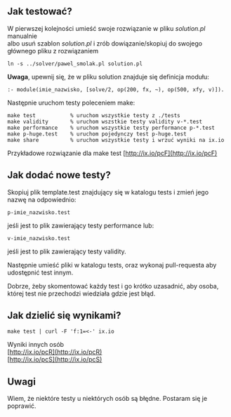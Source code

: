 ## Jak testować?
W pierwszej kolejności umieść swoje rozwiązanie w pliku _solution.pl_ manualnie  
albo usuń szablon _solution.pl_ i zrób dowiązanie/skopiuj do swojego głównego pliku z rozwiązaniem
```
ln -s ../solver/pawel_smolak.pl solution.pl
```
**Uwaga**, upewnij się, że w pliku solution znajduje się definicja modułu:
```
:- module(imie_nazwisko, [solve/2, op(200, fx, ~), op(500, xfy, v)]).
```

Następnie uruchom testy poleceniem make:

```
make test           % uruchom wszystkie testy z ./tests
make validity       % uruchom wszstkie testy validity v-*.test
make performance    % uruchom wszystkie testy performance p-*.test
make p-huge.test    % uruchom pojedynczy test p-huge.test
make share          % uruchom wszystkie testy i wrzuć wyniki na ix.io
```

Przykładowe rozwiązanie dla make test [http://ix.io/pcF](http://ix.io/pcF)

## Jak dodać nowe testy?
Skopiuj plik template.test znajdujący się w katalogu tests i zmień jego nazwę na odpowiednio:
```
p-imie_nazwisko.test
```
jeśli jest to plik zawierający testy performance lub:

```
v-imie_nazwisko.test
```
jeśli jest to plik zawierający testy validity.

Następnie umieść pliki w katalogu tests, oraz wykonaj pull-requesta aby udostępnić
test innym.

Dobrze, żeby skomentować każdy test i go krótko uzasadnić, aby osoba, której test nie
przechodzi wiedziała gdzie jest błąd.

## Jak dzielić się wynikami?
```
make test | curl -F 'f:1=<-' ix.io
```

Wyniki innych osób  
[http://ix.io/pcR](http://ix.io/pcR)  
[http://ix.io/pcS](http://ix.io/pcS)

## Uwagi
Wiem, że niektóre testy u niektórych osób są błędne.
Postaram się je poprawić.
